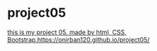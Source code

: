 # project05
[this is my project 05. made by html, CSS, Bootstrap.](https://onirban120.github.io/project05/)https://onirban120.github.io/project05/
